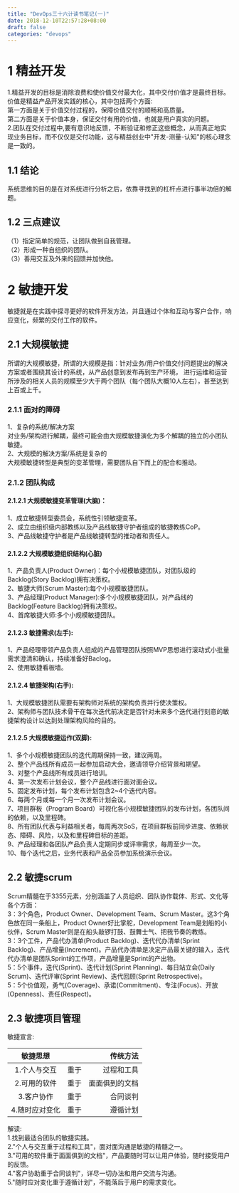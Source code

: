 ```yaml
---
title: "DevOps三十六计读书笔记(一)"
date: 2018-12-10T22:57:28+08:00
draft: false
categories: "devops"
---
```

# 1 精益开发
1.精益开发的目标是消除浪费和使价值交付最大化，其中交付价值才是最终目标。价值是精益产品开发实践的核心，其中包括两个方面:  
第一方面是关于价值交付过程的，保障价值交付的顺畅和高质量。  
第二方面是关于价值本身，保证交付有用的价值，也就是用户真实的问题。  
2.团队在交付过程中,要有意识地反馈，不断验证和修正这些概念，从而真正地实现业务目标，而不仅仅是交付功能，这与精益创业中"开发-测量-认知"的核心理念是一致的。  
## 1.1 结论
系统思维的目的是在对系统进行分析之后，依靠寻找到的杠杆点进行事半功倍的解题。  
## 1.2 三点建议
（1）指定简单的规范，让团队做到自我管理。  
（2）形成一种自组织的团队。  
（3）善用交互及外来的回馈并加快他。  
# 2 敏捷开发
敏捷就是在实践中探寻更好的软件开发方法，并且通过个体和互动与客户合作，响应变化，频繁的交付工作的软件。
## 2.1 大规模敏捷
所谓的大规模敏捷，所谓的大规模是指：针对业务/用户价值交付问题提出的解决方案或者围绕其设计的系统，从产品创意到发布再到生产环境，
进行运维和运营所涉及的相关人员的规模至少大于两个团队（每个团队大概10人左右），甚至达到上百或上千。  
### 2.1.1 面对的障碍 
1、复杂的系统/解决方案  
对业务/架构进行解耦，最终可能会由大规模敏捷演化为多个解耦的独立的小团队敏捷。  
2、大规模的解决方案/系统是复杂的  
大规模敏捷转型是典型的变革管理，需要团队自下而上的配合和推动。  
### 2.1.2 团队构成 
#### 2.1.2.1 大规模敏捷变革管理(大脑)：  
1、成立敏捷转型委员会，系统性引领敏捷变革。  
2、成立由组织级内部教练以及产品线敏捷守护者组成的敏捷教练CoP。  
3、产品线敏捷守护者是产品线敏捷转型的推动者和责任人。  
#### 2.1.2.2 大规模敏捷组织结构(心脏)  
1、产品负责人(Product Owner)：每个小规模敏捷团队，对团队级的Backlog(Story Backlog)拥有决策权。  
2、敏捷大师(Scrum Master):每个小规模敏捷团队。  
3、产品经理(Product Manager):多个小规模敏捷团队，对产品线的Backlog(Feature Backlog)拥有决策权。  
4、首席敏捷大师:多个小规模敏捷团队。  
#### 2.1.2.3 敏捷需求(左手):  
1、产品经理带领产品负责人组成的产品管理团队按照MVP思想进行滚动式小批量需求澄清和确认，持续准备好Baclog。  
2、使用敏捷看板墙。  
#### 2.1.2.4 敏捷架构(右手):  
1、大规模敏捷团队需要有架构师对系统的架构负责并行使决策权。  
2、架构师与团队技术骨干在每次迭代前决定是否针对未来多个迭代进行刻意的敏捷架构设计以达到处理架构风险的目的。  
#### 2.1.2.5 大规模敏捷运作(双脚):  
1、多个小规模敏捷团队的迭代周期保持一致，建议两周。  
2、整个产品线所有成员一起参加启动大会，邀请领导介绍背景和期望。  
3、对整个产品线所有成员进行培训。  
4、第一次发布计划会议，整个产品线进行面对面会议。  
5、固定发布计划，每个发布计划包含2~4个迭代内容。  
6、每两个月或每一个月一次发布计划会议。  
7、项目群板（Program Board）可视化各小规模敏捷团队的发布计划，各团队间的依赖，以及里程碑。   
8、所有团队代表与利益相关者，每周两次SoS，在项目群板前同步进度、依赖状态、障碍、风险，以及和里程碑目标的差距。   
9、产品经理和各团队产品负责人定期同步或评审需求，每周至少一次。    
10、每个迭代之后，业务代表和产品全员参加系统演示会议。  
## 2.2 敏捷scrum
Scrum精髓在于3355元素，分别涵盖了人员组织、团队协作载体、形式、文化等各个方面：  
3：3个角色，Product Owner、Development Team、Scrum Master。这3个角色放在同一条船上，Product Owner好比掌舵，Development Team是划船的小伙伴，Scrum Master则是在船头敲锣打鼓、鼓舞士气、把我节奏的教练。  
3：3个工件，产品代办清单(Product Backlog)、迭代代办清单(Sprint Backlog)、产品增量(Increment)。产品代办清单是决定产品最关键的输入，迭代代办清单是团队Sprint的工作项，产品增量是Sprint的产出物。  
5：5个事件，迭代(Sprint)、迭代计划(Sprint Planning)、每日站立会(Daily Scrum)、迭代评审(Sprint Review)、迭代回顾(Sprint Retrospective)。  
5：5个价值观，勇气(Coverage)、承诺(Commitment)、专注(Focus)、开放(Openness)、责任(Respect)。  
## 2.3 敏捷项目管理
敏捷宣言:  

|敏捷思想| |传统方法|
|:----:|:----|----:|
|1.个人与交互|重于|过程和工具|
|2.可用的软件|重于|面面俱到的文档|
|3.客户协作|重于|合同谈判|
|4.随时应对变化|重于|遵循计划|

解读:  
1.找到最适合团队的敏捷实践。  
2."个人与交互重于过程和工具"，面对面沟通是敏捷的精髓之一。  
3."可用的软件重于面面俱到的文档"，产品要随时可以让用户体验，随时接受用户的反馈。  
4."客户协助重于合同谈判"，详尽一切办法和用户交流与沟通。  
5."随时应对变化重于遵循计划"，不能落后于用户的需求变化。  